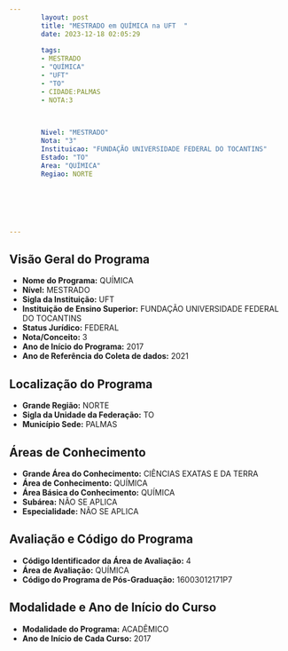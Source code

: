 ```yaml
---
        layout: post
        title: "MESTRADO em QUÍMICA na UFT  "
        date: 2023-12-18 02:05:29
     
        tags:
        - MESTRADO
        - "QUÍMICA"
        - "UFT"
        - "TO"
        - CIDADE:PALMAS
        - NOTA:3
        
       

        Nivel: "MESTRADO"
        Nota: "3"
        Instituicao: "FUNDAÇÃO UNIVERSIDADE FEDERAL DO TOCANTINS"
        Estado: "TO"
        Area: "QUÍMICA"
        Regiao: NORTE
        
        
        
        
        
        
---
```

## Visão Geral do Programa
- **Nome do Programa:** QUÍMICA
- **Nível:** MESTRADO
- **Sigla da Instituição:** UFT
- **Instituição de Ensino Superior:** FUNDAÇÃO UNIVERSIDADE FEDERAL DO TOCANTINS
- **Status Jurídico:** FEDERAL
- **Nota/Conceito:** 3
- **Ano de Início do Programa:** 2017
- **Ano de Referência do Coleta de dados:** 2021

## Localização do Programa
- **Grande Região:** NORTE
- **Sigla da Unidade da Federação:** TO
- **Município Sede:** PALMAS

## Áreas de Conhecimento
- **Grande Área do Conhecimento:** CIÊNCIAS EXATAS E DA TERRA
- **Área de Conhecimento:** QUÍMICA
- **Área Básica do Conhecimento:** QUÍMICA
- **Subárea:** NÃO SE APLICA
- **Especialidade:** NÃO SE APLICA

## Avaliação e Código do Programa
- **Código Identificador da Área de Avaliação:** 4
- **Área de Avaliação:** QUÍMICA
- **Código do Programa de Pós-Graduação:** 16003012171P7


## Modalidade e Ano de Início do Curso
- **Modalidade do Programa:** ACADÊMICO
- **Ano de Início de Cada Curso:** 2017
